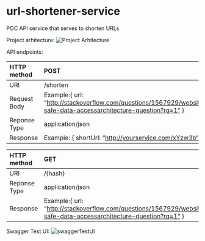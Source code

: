 # url-shortener-service
POC API service that serves to shorten URLs

Project arhitecture:
![Project Arhitecture](https://user-images.githubusercontent.com/28594128/123985300-a67e1e80-d9c5-11eb-8895-796bfb9ecf12.png)

API endpoints:

| HTTP method   | POST            |
| :---          | :---            | 
| URI           | /shorten        |
| Request Body  | Example:{ url: “http://stackoverflow.com/questions/1567929/website-safe-data-accessarchitecture-question?rq=1“ }|
| Reponse Type  | application/json|
| Response  | Example: { shortUrl: “http://yourservice.com/xYzw3b“ }|

| HTTP method   | GET           |
| :---          | :---            | 
| URI           | /{hash}      |
| Reponse Type  | application/json|
| Response  | Example:{ url: “http://stackoverflow.com/questions/1567929/website-safe-data-accessarchitecture-question?rq=1“ }|


Swagger Test UI:
![swaggerTestUI](https://user-images.githubusercontent.com/28594128/123982561-6c138200-d9c3-11eb-8231-648619582f44.png)

